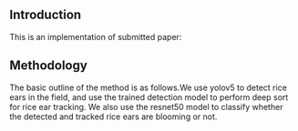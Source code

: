 ## Introduction

This is an implementation of submitted paper:



## Methodology

The basic outline of the method is as follows.We use yolov5 to detect rice ears in the field, and use the trained detection model to perform deep sort for rice ear tracking. We also use the resnet50 model to classify whether the detected and tracked rice ears are blooming or not.
